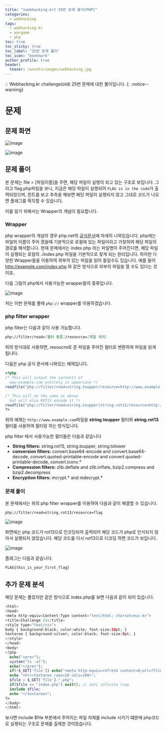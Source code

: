 ```yaml
---
title: "[webhacking.kr] 25번 문제 풀이[PHP]"
categories:
  - webhacking
tags:
  - webhacking.kr
  - wargame
  - php
toc: true
toc_sticky: true
toc_label: "25번 문제 풀이"
toc_icon: "bookmark"
author_profile: true
header:
  teaser: /assets/images/webhacking.jpg
---
```


💡 Webhacking.kr challenge(old) 25번 문제에 대한 풀이입니다.
{: .notice--warning}

# 문제
## 문제 화면
  ![image](https://user-images.githubusercontent.com/33647663/151703268-b8b8fd25-b195-402c-9776-1e3c06613dc2.png)

  ![image](https://user-images.githubusercontent.com/33647663/151703298-7520b274-e6c7-449f-906e-10907d59a450.png)


## 문제 풀이
  본 문제는 file = [파일이름]을 주면, 해당 파일이 실행이 되고 있는 구조로 보입니다. 그리고 flag.php파일을 보니, 지금은 해당 파일이 실행되어 ```FLAG is in the code```가 출력되었으며, 힌트를 보고 추측을 해보면 해당 파일이 실행되지 않고 그대로 코드가 나오면 플래그를 획득할 수 있습니다.

  이를 알기 위해서는 Wrapper의 개념이 필요합니다. 

### Wrapper
  php wrapper의 개념의 경우 php.net의 [공식문서](https://www.php.net/manual/en/wrappers.php)에 자세히 나와있습니다.
  php에는 파일의 이름이 주어 졌을때 기본적으로 로컬에 있는 파일이라고 가정하여 해당 파일의 경로를 해석합니다. 현재 문제에서는 index.php 라는 파일명이 주어진다면, 해당 파일이 실행되는 로컬의 ./index.php 파일을 기본적으로 찾게 되는 원리입니다. 하지만 다양한 Wrapper들을 이용하여 외부의 있는 파일을 읽어 들일수도 있습니다. 예를 들어  http://example.com/index.php 와 같은 방식으로 외부의 파일을 열 수도 있다는 것이죠. 

  다음 그림이 php에서 사용가능한 wrapper들의 종류입니다.

  ![image](https://user-images.githubusercontent.com/33647663/151704619-07b2488b-975b-4ca3-9cb4-923fb4239606.png)


  저는 이번 문제를 풀때 ```php://``` wrapper를 이용하겠습니다.

### php filter wrapper
  
  php filter는 다음과 같이 사용 가능합니다.
  ```md
  php://filter/read=[필터 종류]/resource=[파일 위치]
  ```

  위의 방식대로 사용하면, resoucre로 준 파일을 주어진 필터로 변환하여 파일을 읽게 됩니다. 

  다음은 php 공식 문서에 나와있는 예제입니다.

  ```php
  <?php
  /* This will output the contents of
    www.example.com entirely in uppercase */
  readfile("php://filter/read=string.toupper/resource=http://www.example.com");

  /* This will do the same as above
    but will also ROT13 encode it */
  readfile("php://filter/read=string.toupper|string.rot13/resource=http://www.example.com");
  ?>

  ```
  
  위의 예제는 ```http://www.example.com```파일을 **string.toupper** 필터와 **string.rot13**필터를 사용하여 필터링 하는 방식입니다.

  php filter 에서 사용가능한 필터들은 다음과 같습니다
  - **String filters:** string.rot13, string.toupper, string.tolower 
  - **conversion filters:** convert.base64-encode and convert.base64-decode, convert.quoted-printable-encode and convert.quoted-printable-decode, convert.iconv.* 
  - **Compression filters:** zlib.deflate and zlib.inflate, bzip2.compress and bzip2.decompress 
  - **Encryption filters:** mcrypt.* and mdecrypt.*
  

### 문제 풀이
  본 문제에서는 위의 php filter wrapper를 이용하여 다음과 같이 해결할 수 있습니다.

  ```md
  php://filter/read=string.rot13/resource=flag
  ```

  ![image](https://user-images.githubusercontent.com/33647663/151705037-254cfde8-4f1f-4829-a8c5-bc1ce17cb866.png)

  화면에는 php 코드가 rot13으로 인코딩되어 출력되어 해당 코드가 php로 인식되지 않아서 실행되지 않았습니다. 해당 코드를 다시 rot13으로 디코딩 하면 코드가 보입니다.

  ![image](https://user-images.githubusercontent.com/33647663/151705101-9f07d679-9552-4833-ab01-532689969451.png)

  플래그는 다음과 같습니다.
  ```md
  FLAG{this_is_your_first_flag}
  ```

## 추가 문제 분석
  해당 문제는 풀었지만 같은 방식으로 index.php를 보면 다음과 같이 되어 있습니다.

  ```php
  <html>
  <head>
  <meta http-equiv=Content-Type content="text/html; charset=euc-kr">
  <title>Challenge 25</title>
  <style type="text/css">
  body { background:black; color:white; font-size:10pt; }
  textarea { background:silver; color:black; fnot-size:9pt; }
  </style>
  </head>
  <body>
  <?php
    echo("<pre>");
    system("ls -al");
    echo("</pre>");
    if(!$_GET['file']) echo("<meta http-equiv=refresh content=0;url=?file=hello>");
    echo "<hr><textarea rows=10 cols=100>";
    $file = $_GET['file'].".php";
    if($file == "index.php") exit(); // anti infinite loop
    include $file;
    echo "</textarea>";
  ?>
  </body>
  </html>
  ```

  보시면 include $file 부분에서 주어지는 파일 자체를 include 시키기 떄문에 php코드로 실행되는 구조로 문제를 출제한 것이었습니다.



  
  